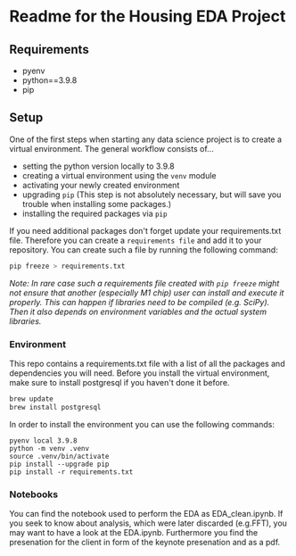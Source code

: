 # Readme for the Housing EDA Project



## Requirements

- pyenv
- python==3.9.8
- pip

## Setup

One of the first steps when starting any data science project is to create a virtual environment. The general workflow consists of... 

* setting the python version locally to 3.9.8
* creating a virtual environment using the `venv` module
* activating your newly created environment 
* upgrading `pip` (This step is not absolutely necessary, but will save you trouble when installing some packages.)
* installing the required packages via `pip`

If you need additional packages don't forget update your requirements.txt file.
Therefore you can create a `requirements file` and add it to your repository. You can create such a file by running the following command: 

```bash
pip freeze > requirements.txt
```

*Note: In rare case such a requirements file created with `pip freeze` might not ensure that another (especially M1 chip) user can install and execute it properly. This can happen if libraries need to be compiled (e.g. SciPy). Then it also depends on environment variables and the actual system libraries.*

### Environment

This repo contains a requirements.txt file with a list of all the packages and dependencies you will need. Before you install the virtual environment, make sure to install postgresql if you haven't done it before.

```bash
brew update
brew install postgresql
```

In order to install the environment you can use the following commands:

```
pyenv local 3.9.8
python -m venv .venv
source .venv/bin/activate
pip install --upgrade pip
pip install -r requirements.txt
```


### Notebooks

You can find the notebook used to perform the EDA as EDA_clean.ipynb. If you seek to know about analysis, which were later discarded (e.g.FFT), you may want to have a look at the EDA.ipynb. Furthermore you find the presenation for the client in form of the keynote presenation and as a pdf. 